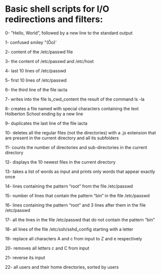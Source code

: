 # Basic shell scripts for I/O redirections and filters:

0- "Hello, World”, followed by a new line to the standard output

1- confused smiley "(Ôo)'

2- content of the /etc/passwd file

3- the content of /etc/passwd and /etc/host

4- last 10 lines of /etc/passwd

5- first 10 lines of /etc/passwd

6- the third line of the file iacta

7- writes into the file ls_cwd_content the result of the command ls -la

8- creates a file named with special characters containing the text Holberton School ending by a new line

9- duplicates the last line of the file iacta

10- deletes all the regular files (not the directories) with a .js extension that are present in the current directory and all its subfolders

11- counts the number of directories and sub-directories in the current directory

12- displays the 10 newest files in the current directory

13- takes a list of words as input and prints only words that appear exactly once

14- lines containing the pattern “root” from the file /etc/passwd

15- number of lines that contain the pattern “bin” in the file /etc/passwd

16- lines containing the pattern “root” and 3 lines after them in the file /etc/passwd

17- all the lines in the file /etc/passwd that do not contain the pattern “bin”

18- all lines of the file /etc/ssh/sshd_config starting with a letter

19- replace all characters A and c from input to Z and e respectively

20- removes all letters c and C from input

21- reverse its input

22- all users and their home directories, sorted by users

